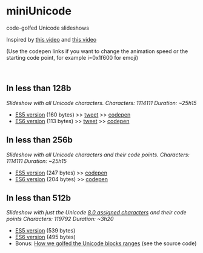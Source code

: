 miniUnicode
==

code-golfed Unicode slideshows

Inspired by [this video](https://vimeo.com/36132600) and [this video](https://vimeo.com/48858289)

(Use the codepen links if you want to change the animation speed or the starting code point, for example i=0x1f600 for emoji)

<br>

In less than 128b
---

*Slideshow with all Unicode characters.*
*Characters: 1114111*
*Duration: ~25h15*

- [ES5 version](http://xem.github.io/miniUnicode/1-es5.html) (160 bytes) >> [tweet](https://twitter.com/MaximeEuziere/status/680290363077189632) >> [codepen](http://codepen.io/xem/pen/JGRyYq)
- [ES6 version](http://xem.github.io/miniUnicode/1-es6.html) (113 bytes) >> [tweet](https://twitter.com/MaximeEuziere/status/680093592598245376) >> [codepen](http://codepen.io/xem/pen/eJdvdP)


In less than 256b
---

*Slideshow with all Unicode characters and their code points.*
*Characters: 1114111*
*Duration: ~25h15*

- [ES5 version](http://xem.github.io/miniUnicode/2-es5.html) (247 bytes) >> [codepen](http://codepen.io/xem/pen/dGONMe)
- [ES6 version](http://xem.github.io/miniUnicode/2-es6.html) (204 bytes) >> [codepen](http://codepen.io/xem/pen/WroRxN)

In less than 512b
---

*Slideshow with just the Unicode [8.0 assigned characters](http://www.unicode.org/Public/UNIDATA/Blocks.txt) and their code points*
*Characters: 119792*
*Duration: ~3h20*

- [ES5 version](http://xem.github.io/miniUnicode/3-es5.html) (539 bytes)
- [ES6 version](http://xem.github.io/miniUnicode/3-es6.html) (495 bytes)
- Bonus: [How we golfed the Unicode blocks ranges](http://xem.github.io/miniUnicode/3-ranges.html) (see the source code)